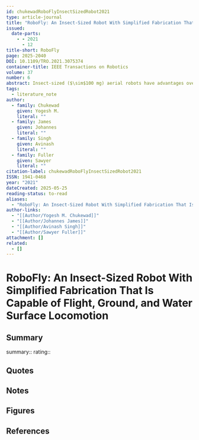 ```yaml
---
id: chukewadRoboFlyInsectSizedRobot2021
type: article-journal
title: "RoboFly: An Insect-Sized Robot With Simplified Fabrication That Is Capable of Flight, Ground, and Water Surface Locomotion"
issued:
  date-parts:
    - - 2021
      - 12
title-short: RoboFly
page: 2025-2040
DOI: 10.1109/TRO.2021.3075374
container-title: IEEE Transactions on Robotics
volume: 37
number: 6
abstract: Insect-sized ($\sim$100 mg) aerial robots have advantages over larger robots because of their small size, low weight, and low materials cost. Previous iterations have demonstrated controlled flight but were difficult to fabricate because they consisted of many separate parts assembled together and were also unable to perform locomotion modes besides flight. This article presents a new design of a 74-mg flapping-wing robot that dramatically reduces the number of parts and simplifies fabrication. The robot also has a lower center of mass, which allows the robot to additionally land without the need for long legs, even in case of unstable flight. We also show that the new design allows for wing-driven ground and air–water interfacial locomotion, improving the versatility of the robot. During surface ambulation, forward thrust is generated by increasing the speed of the upstroke relative to the downstroke of the flapping wings. Adjusting relative wing stroke amplitudes also allows for steering. The ability to land and subsequently move along the ground first presented here allows the robot to negotiate extremely confined spaces and underneath obstacles. We present results demonstrating these capabilities, as well as hovering flight and controlled landing.
tags:
  - literature_note
author:
  - family: Chukewad
    given: Yogesh M.
    literal: ""
  - family: James
    given: Johannes
    literal: ""
  - family: Singh
    given: Avinash
    literal: ""
  - family: Fuller
    given: Sawyer
    literal: ""
citation-label: chukewadRoboFlyInsectSizedRobot2021
ISSN: 1941-0468
year: "2021"
dateCreated: 2025-05-25
reading-status: to-read
aliases:
  - "RoboFly: An Insect-Sized Robot With Simplified Fabrication That Is Capable of Flight, Ground, and Water Surface Locomotion"
author-links:
  - "[[Author/Yogesh M. Chukewad]]"
  - "[[Author/Johannes James]]"
  - "[[Author/Avinash Singh]]"
  - "[[Author/Sawyer Fuller]]"
attachment: []
related:
  - []
---
```


# RoboFly: An Insect-Sized Robot With Simplified Fabrication That Is Capable of Flight, Ground, and Water Surface Locomotion

## Summary
summary::
rating::

## Quotes

## Notes

## Figures

## References



